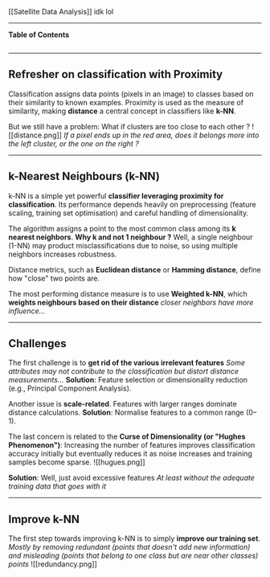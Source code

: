 [[Satellite Data Analysis]]
idk lol
****
**Table of Contents**
```table-of-contents
```

****
## Refresher on classification with Proximity

Classification assigns data points (pixels in an image) to classes based on their similarity to known examples. 
Proximity is used as the measure of similarity, making **distance** a central concept in classifiers like **k-NN**.

But we still have a problem: What if clusters are too close to each other ?
![[distance.png]]
	*If a pixel ends up in the red area, does it belongs more into the left cluster, or the one on the right ?*


****
## k-Nearest Neighbours (k-NN)

k-NN is a simple yet powerful **classifier leveraging proximity for classification**. Its performance depends heavily on preprocessing (feature scaling, training set optimisation) and careful handling of dimensionality.

The algorithm assigns a point to the most common class among its **k nearest neighbors**.
**Why k and not 1 neighbour ?** Well, a single neighbour (1-NN) may product misclassifications due to noise, so using multiple neighbors increases robustness.

Distance metrics, such as **Euclidean distance** or **Hamming distance**, define how "close" two points are.


The most performing distance measure is to use **Weighted k-NN**, which **weights neighbours based on their distance**
	*closer neighbors have more influence...*


****
## Challenges

The first challenge is to **get rid of the various irrelevant features**
	*Some attributes may not contribute to the classification but distort distance measurements...*
**Solution**: Feature selection or dimensionality reduction (e.g., Principal Component Analysis).

Another issue is **scale-related**. Features with larger ranges dominate distance calculations.
**Solution**: Normalise features to a common range (0–1).

The last concern is related to the **Curse of Dimensionality (or "Hughes Phenomenon")**:
Increasing the number of features improves classification accuracy initially but eventually reduces it as noise increases and training samples become sparse.
![[hugues.png]]

**Solution**: Well, just avoid excessive features
	*At least without the adequate training data that goes with it*


****
## Improve k-NN

The first step towards improving k-NN is to simply **improve our training set**.
	*Mostly by removing redundant (points that doesn't add new information) and misleading (points that belong to one class but are near other classes) points*
![[redundancy.png]]
